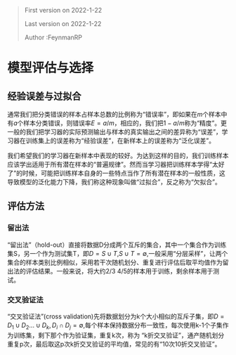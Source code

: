 > First version on 2022-1-22
>
>Last version on 2022-1-22
>
>Author :FeynmanRP

# 模型评估与选择

## 经验误差与过拟合

通常我们把分类错误的样本占样本总数的比例称为“错误率”，即如果在$m$个样本中有$a$个样本分类错误，则错误率$E=a/m$，相应的，我们把$1-a/m$称为“精度”。更一般的我们把学习器的实际预测输出与样本的真实输出之间的差异称为“误差”，学习器在训练集上的误差称为“经验误差”，在新样本上的误差称为“泛化误差”。

我们希望我们的学习器在新样本中表现的较好。为达到这样的目的，我们训练样本应该学出适用于所有潜在样本的“普遍规律”。然而当学习器把训练样本学得“太好了”的时候，可能把训练样本自身的一些特点当作了所有潜在样本的一般性质，这导致模型的泛化能力下降，我们称这种现象叫做“过拟合”，反之称为“欠拟合”。

## 评估方法

### 留出法
“留出法”（hold-out）直接将数据D分成两个互斥的集合，其中一个集合作为训练集S，另一个作为测试集T，即$D=S\cup T$,$S\cup T=\emptyset$,一般采用“分层采样”，让两个集合的样本类别比例相似，采用若干次随机划分、重复进行评估后取平均值作为留出法的评估结果。一般来说，将大约$2/3~4/5$的样本用于训练，剩余样本用于测试。

### 交叉验证法
“交叉验证法”(cross validation)先将数据划分为k个大小相似的互斥子集，即$D=D_1\cup D_2...\cup D_k,D_i\cap D_j=\emptyset$,每个样本保持数据分布一致性，每次使用k-1个子集作为训练集，剩下那个作为验证集，重复k次，称为
“k折交叉验证”，通产随机划分重复p次，最后取这p次k折交叉验证的平均值，常见的有“10次10折交叉验证”。

